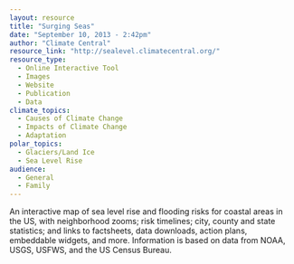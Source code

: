 ```yaml
---
layout: resource
title: "Surging Seas"
date: "September 10, 2013 - 2:42pm"
author: "Climate Central"
resource_link: "http://sealevel.climatecentral.org/"
resource_type:
  - Online Interactive Tool
  - Images
  - Website
  - Publication
  - Data
climate_topics:
  - Causes of Climate Change
  - Impacts of Climate Change
  - Adaptation
polar_topics:
  - Glaciers/Land Ice
  - Sea Level Rise
audience:
  - General
  - Family
---
```


An interactive map of sea level rise and flooding risks for coastal areas in the US, with neighborhood zooms; risk timelines; city, county and state statistics; and links to factsheets, data downloads, action plans, embeddable widgets, and more.  Information is based on data from NOAA, USGS, USFWS, and the US Census Bureau.
